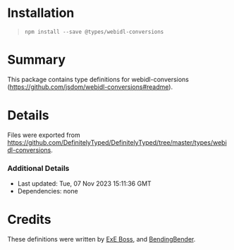 # Installation

> `npm install --save @types/webidl-conversions`

# Summary

This package contains type definitions for webidl-conversions (https://github.com/jsdom/webidl-conversions#readme).

# Details

Files were exported from https://github.com/DefinitelyTyped/DefinitelyTyped/tree/master/types/webidl-conversions.

### Additional Details

* Last updated: Tue, 07 Nov 2023 15:11:36 GMT
* Dependencies: none

# Credits

These definitions were written by [ExE Boss](https://github.com/ExE-Boss),
and [BendingBender](https://github.com/BendingBender).
